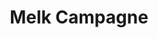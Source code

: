 ---
title: Melk Campagne 
slug : milk
description: "Opdracht: bedenkt een nieuwe merknaam en ontwerp de verpakkingen voor 3 soorten melk. Vol, halfvol en melk met een speciaal smaakje. Er werd een huisstijl uitgewerkt die tevens de basis vormde voor een bijhorende reclamecampagne." 
type: intern
members:
    - name : Shauny Eloot
      major: Crossmedia-ontwerp
      minor: Photo Design
      academic-year: 3de jaar
thumbnail:
    url: thumb.png
    alt: ""
    height: 1
    width: 1
    text-color: "b96528"
    background-color: "fcc553"
media:
    - url : 1_logoevolutie.png
      type: image
    - url : 2_halfvollogo.png
      type: image
    - url : 3_halfvolverpakking.png
      type: image
      text: Kapvorm en photoshop mockup van de halfvolle melk.
    - url : 4_applogo.png
      type: image
    - url : 5_appmockup.png
      type: image
      text: Ontwerp van een promotionele app. Op basis van een ingegeven 'mood' worden melksuggesties aangereikt.
created: 20/01/2017
order: 2
---